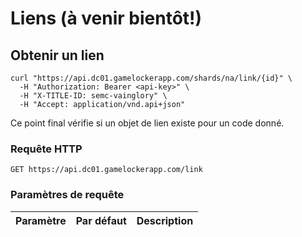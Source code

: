 # Liens (à venir bientôt!)

## Obtenir un lien

```shell
curl "https://api.dc01.gamelockerapp.com/shards/na/link/{id}" \
  -H "Authorization: Bearer <api-key>" \
  -H "X-TITLE-ID: semc-vainglory" \
  -H "Accept: application/vnd.api+json"
```

Ce point final vérifie si un objet de lien existe pour un code donné.

### Requête HTTP

`GET https://api.dc01.gamelockerapp.com/link`

### Paramètres de requête

Paramètre | Par défaut | Description
--------- | ------- | ----------- 
